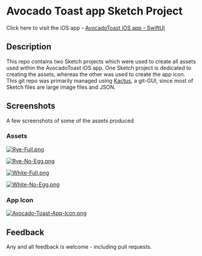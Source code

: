 # Avocado Toast app Sketch Project


Click here to visit the iOS app - [AvocadoToast iOS app - SwiftUI](https://github.com/mkKreations/AvocadoToast)


## Description

This repo contains two Sketch projects which were used to create all assets
used within the AvocadoToast iOS app. One Sketch project is dedicated to 
creating the assets, whereas the other was used to create the app icon. This
git repo was primarily managed using [Kactus](https://kactus.io/), a git-GUI,
since most of Sketch files are large image files and JSON.


## Screenshots

A few screenshots of some of the assets produced


### Assets 

[![Rye-Full.png](https://i.postimg.cc/52BTCLmh/Rye-Full.png)](https://postimg.cc/87CZ8F94)

[![Rye-No-Egg.png](https://i.postimg.cc/s2KLnzqK/Rye-No-Egg.png)](https://postimg.cc/kV6w40nt)

[![White-Full.png](https://i.postimg.cc/25CJFycV/White-Full.png)](https://postimg.cc/yDrv71zH)

[![White-No-Egg.png](https://i.postimg.cc/hjj56wqn/White-No-Egg.png)](https://postimg.cc/jWpcJM53)


### App Icon

[![Avocado-Toast-App-Icon.png](https://i.postimg.cc/Hn69QWN1/Avocado-Toast-App-Icon.png)](https://postimg.cc/XBy5WW3s)


## Feedback

Any and all feedback is welcome - including pull requests.
